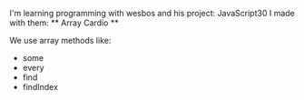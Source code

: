 I'm learning programming with wesbos and his project: JavaScript30 I made with them:
** Array Cardio **

We use array methods like: 
- some
- every
- find
- findIndex


